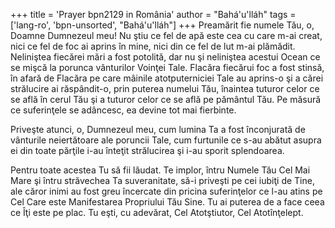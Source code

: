 +++
title = 'Prayer bpn2129 in România'
author = "Bahá'u'lláh"
tags = ['lang-ro', 'bpn-unsorted', "Bahá'u'lláh"]
+++
Preamărit fie numele Tău, o, Doamne Dumnezeul meu! Nu ştiu ce fel de apă este cea cu care m-ai creat, nici ce fel de foc ai aprins în mine, nici din ce fel de lut m-ai plămădit. Neliniştea fiecărei mări a fost potolită, dar nu şi neliniştea acestui Ocean ce se mişcă la porunca vânturilor Voinţei Tale. Flacăra fiecărui foc a fost stinsă, în afară de Flacăra pe care mâinile atotputerniciei Tale au aprins-o şi a cărei strălucire ai răspândit-o, prin puterea numelui Tău, înaintea tuturor celor ce se află în cerul Tău şi a tuturor celor ce se află pe pământul Tău. Pe măsură ce suferinţele se adâncesc, ea devine tot mai fierbinte.

Priveşte atunci, o, Dumnezeul meu, cum lumina Ta a fost înconjurată de vânturile neiertătoare ale poruncii Tale, cum furtunile ce s-au abătut asupra ei din toate părţile i-au înteţit strălucirea şi i-au sporit splendoarea.

Pentru toate acestea Tu să fii lăudat.
Te implor, întru Numele Tău Cel Mai Mare şi întru străvechea Ta suveranitate, să-i priveşti pe cei iubiţi de Tine, ale căror inimi au fost greu încercate din pricina suferinţelor ce l-au atins pe Cel Care este Manifestarea Propriului Tău Sine. Tu ai puterea de a face ceea ce Îţi este pe plac. Tu eşti, cu adevărat, Cel Atotştiutor, Cel Atotînţelept.
